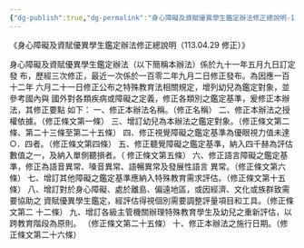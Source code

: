 ```yaml
---
{"dg-publish":true,"dg-permalink":"身心障礙及資賦優異學生鑑定辦法修正總說明-113-04-29-修正-","permalink":"/身心障礙及資賦優異學生鑑定辦法修正總說明-113-04-29-修正-/"}
---
```


《身心障礙及資賦優異學生鑑定辦法修正總說明（113.04.29 修正）》

身心障礙及資賦優異學生鑑定辦法（以下簡稱本辦法）係於九十一年五月九日訂定發
布，歷經三次修正，最近一次係於一百零二年九月二日修正發布。為因應一百十二年
六月二十一日修正公布之特殊教育法相關規定，增列幼兒為鑑定對象，並參考國內與
國外對各類疾病或障礙之定義，修正各類別之鑑定基準，爰修正本辦法，其修正要點
如下：
一、修正本辦法名稱。（修正名稱）
二、修正本辦法之授權依據。（修正條文第一條）
三、增訂幼兒為本辦法之鑑定對象。（修正條文第二條、第二十三條至第二十五條）
四、修正視覺障礙之鑑定基準為優眼視力值未達○．四者。（修正條文第四條）
五、修正聽覺障礙之鑑定基準，納入四千赫為評估數值之一，及納入單側聽損者。（
    修正條文第五條）
六、修正語言障礙之鑑定基準，修正為語音異常、嗓音異常、語暢異常及發展性語言
    異常。（修正條文第六條）
七、增訂其他障礙之鑑定基準應納入特殊教育需求評估。（修正條文第十五條）
八、增訂對於身心障礙、處於離島、偏遠地區，或因經濟、文化或族群致需要協助之
    資賦優異學生鑑定，經評估得視個別需要調整評量項目和工具。（修正條文第二
    十二條）
九、增訂各級主管機關辦理特殊教育學生及幼兒之重新評估，以跨教育階段為原則。
    （修正條文第二十五條）
十、修正本辦法之施行日期。（修正條文第二十六條）